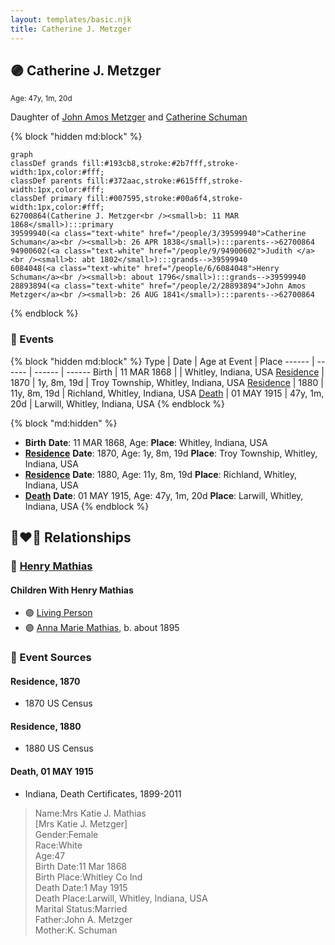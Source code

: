 ```yaml
---
layout: templates/basic.njk
title: Catherine J. Metzger
---
```

## 🟣 Catherine J. Metzger
<small>Age: 47y, 1m, 20d</small>

Daughter of [John Amos Metzger](/people/2/28893894) and [Catherine Schuman](/people/3/39599940)

{% block "hidden md:block" %}
```mermaid
graph
classDef grands fill:#193cb8,stroke:#2b7fff,stroke-width:1px,color:#fff;
classDef parents fill:#372aac,stroke:#615fff,stroke-width:1px,color:#fff;
classDef primary fill:#007595,stroke:#00a6f4,stroke-width:1px,color:#fff;
62700864(Catherine J. Metzger<br /><small>b: 11 MAR 1868</small>):::primary
39599940(<a class="text-white" href="/people/3/39599940">Catherine Schuman</a><br /><small>b: 26 APR 1838</small>):::parents-->62700864
94900602(<a class="text-white" href="/people/9/94900602">Judith </a><br /><small>b: abt 1802</small>):::grands-->39599940
6084048(<a class="text-white" href="/people/6/6084048">Henry Schuman</a><br /><small>b: about 1796</small>):::grands-->39599940
28893894(<a class="text-white" href="/people/2/28893894">John Amos Metzger</a><br /><small>b: 26 AUG 1841</small>):::parents-->62700864
```
{% endblock %}

### 📆 Events

{% block "hidden md:block" %}
Type | Date | Age at Event | Place
------ | ------ | ------ | ------
Birth | 11 MAR 1868 |  | Whitley, Indiana, USA
[Residence](#event-event-0) | 1870 | 1y, 8m, 19d | Troy Township, Whitley, Indiana, USA
[Residence](#event-event-1) | 1880 | 11y, 8m, 19d | Richland, Whitley, Indiana, USA
[Death](#event-event-5) | 01 MAY 1915 | 47y, 1m, 20d | Larwill, Whitley, Indiana, USA
{% endblock %}

{% block "md:hidden" %}
- **Birth**
**Date**: 11 MAR 1868, Age:
**Place**: Whitley, Indiana, USA
- **[Residence](#event-event-0)**
**Date**: 1870, Age: 1y, 8m, 19d
**Place**: Troy Township, Whitley, Indiana, USA
- **[Residence](#event-event-1)**
**Date**: 1880, Age: 11y, 8m, 19d
**Place**: Richland, Whitley, Indiana, USA
- **[Death](#event-event-5)**
**Date**: 01 MAY 1915, Age: 47y, 1m, 20d
**Place**: Larwill, Whitley, Indiana, USA
{% endblock %}

## 👩‍❤️‍👨 Relationships

### 🔵 [Henry Mathias](/people/2/25073708)

#### Children With Henry Mathias
* 🟣 [Living Person](/people/4/46792012)
* 🟣 [Anna Marie Mathias](/people/5/50075230), b. about 1895
### 📰 Event Sources

#### <a id="event-event-0"></a> Residence, 1870
* 1870 US Census

#### <a id="event-event-1"></a> Residence, 1880
* 1880 US Census

#### <a id="event-event-5"></a> Death, 01 MAY 1915
* Indiana, Death Certificates, 1899-2011
>   
  > Name:Mrs Katie J. Mathias  
  > [Mrs Katie J. Metzger]   
  > Gender:Female  
  > Race:White  
  > Age:47  
  > Birth Date:11 Mar 1868  
  > Birth Place:Whitley Co Ind  
  > Death Date:1 May 1915  
  > Death Place:Larwill, Whitley, Indiana, USA  
  > Marital Status:Married  
  > Father:John A. Metzger  
  > Mother:K. Schuman
